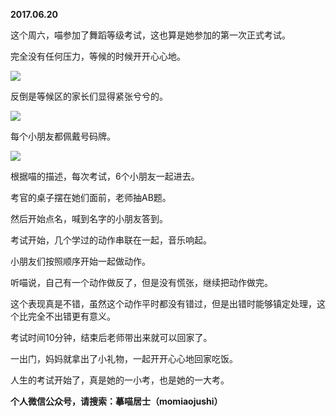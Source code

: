 
          
            
**2017.06.20**

这个周六，喵参加了舞蹈等级考试，这也算是她参加的第一次正式考试。

完全没有任何压力，等候的时候开开心心地。




![](//upload-images.jianshu.io/upload_images/51001-789711c67db2cb17.jpg)




反倒是等候区的家长们显得紧张兮兮的。




![](//upload-images.jianshu.io/upload_images/51001-5e42f0996118fffa.jpg)




每个小朋友都佩戴号码牌。




![](//upload-images.jianshu.io/upload_images/51001-12d367bd42d29de3.jpg)




根据喵的描述，每次考试，6个小朋友一起进去。

考官的桌子摆在她们面前，老师抽AB题。

然后开始点名，喊到名字的小朋友答到。

考试开始，几个学过的动作串联在一起，音乐响起。

小朋友们按照顺序开始一起做动作。

听喵说，自己有一个动作做反了，但是没有慌张，继续把动作做完。

这个表现真是不错，虽然这个动作平时都没有错过，但是出错时能够镇定处理，这个比完全不出错更有意义。

考试时间10分钟，结束后老师带出来就可以回家了。

一出门，妈妈就拿出了小礼物，一起开开心心地回家吃饭。

人生的考试开始了，真是她的一小考，也是她的一大考。


**个人微信公众号，请搜索：摹喵居士（momiaojushi）**

          
        